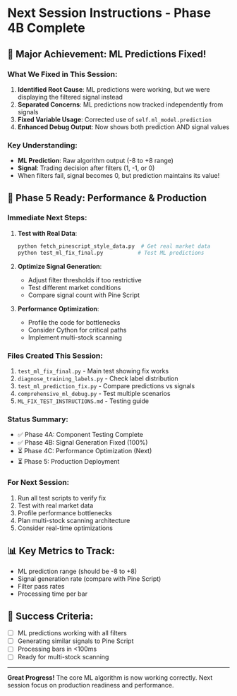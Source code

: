 # Next Session Instructions - Phase 4B Complete

## 🎉 Major Achievement: ML Predictions Fixed!

### What We Fixed in This Session:
1. **Identified Root Cause**: ML predictions were working, but we were displaying the filtered signal instead
2. **Separated Concerns**: ML predictions now tracked independently from signals
3. **Fixed Variable Usage**: Corrected use of `self.ml_model.prediction`
4. **Enhanced Debug Output**: Now shows both prediction AND signal values

### Key Understanding:
- **ML Prediction**: Raw algorithm output (-8 to +8 range)
- **Signal**: Trading decision after filters (1, -1, or 0)
- When filters fail, signal becomes 0, but prediction maintains its value!

## 🚀 Phase 5 Ready: Performance & Production

### Immediate Next Steps:
1. **Test with Real Data**:
   ```bash
   python fetch_pinescript_style_data.py  # Get real market data
   python test_ml_fix_final.py           # Test ML predictions
   ```

2. **Optimize Signal Generation**:
   - Adjust filter thresholds if too restrictive
   - Test different market conditions
   - Compare signal count with Pine Script

3. **Performance Optimization**:
   - Profile the code for bottlenecks
   - Consider Cython for critical paths
   - Implement multi-stock scanning

### Files Created This Session:
1. `test_ml_fix_final.py` - Main test showing fix works
2. `diagnose_training_labels.py` - Check label distribution
3. `test_ml_prediction_fix.py` - Compare predictions vs signals
4. `comprehensive_ml_debug.py` - Test multiple scenarios
5. `ML_FIX_TEST_INSTRUCTIONS.md` - Testing guide

### Status Summary:
- ✅ Phase 4A: Component Testing Complete
- ✅ Phase 4B: Signal Generation Fixed (100%)
- ⏳ Phase 4C: Performance Optimization (Next)
- ⏳ Phase 5: Production Deployment

### For Next Session:
1. Run all test scripts to verify fix
2. Test with real market data
3. Profile performance bottlenecks
4. Plan multi-stock scanning architecture
5. Consider real-time optimizations

## 📊 Key Metrics to Track:
- ML prediction range (should be -8 to +8)
- Signal generation rate (compare with Pine Script)
- Filter pass rates
- Processing time per bar

## 🎯 Success Criteria:
- [ ] ML predictions working with all filters
- [ ] Generating similar signals to Pine Script
- [ ] Processing bars in <100ms
- [ ] Ready for multi-stock scanning

---
**Great Progress!** The core ML algorithm is now working correctly. Next session focus on production readiness and performance.

